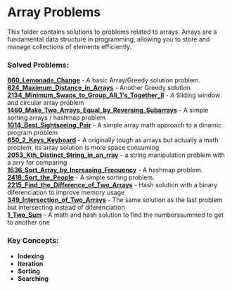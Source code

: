 # Array Problems

This folder contains solutions to problems related to arrays. 
Arrays are a fundamental data structure in programming, allowing you to store and manage collections of elements efficiently.

### Solved Problems:
  **[860_Lemonade_Change](860_EASY_lemonade_change.ts)** - A basic Array/Greedy solution problem.  
  **[624_Maximum_Distance_in_Arrays](624_MEDIUM_Maximum_Distance_in_Arrays.js)** - Another Greedy solution.  
  **[2134_Minimum_Swaps_to_Group_All_1's_Together_II](2134_MEDIUM_Minimum_Swaps_to_Group_All_1's_Together_II.js)** - A Sliding window and circular array problem  
  **[1460_Make_Two_Arrays_Equal_by_Reversing_Subarrays](1460_EASY_Make_Two_Arrays_Equal_by_Reversing_Subarrays.js)** - A simple sorting arrays / hashmap problem  
  **[1014_Best_Sightseeing_Pair](arrays/1014_MEDIUM_Best_Sightseeing_Pair.go)** - A simple array math approach to a dinamic program problem  
  **[650_2_Keys_Keyboard](650_MEDIUM_2_Keys_Keyboard.py)** - A originally tough as arrays but actually a math problem, its array solution is more space consuming  
  **[2053_Kth_Distinct_String_in_an_rray](2053_EASY_Kth_Distinct_String_in_an_rray.java)** - a string manipulation problem with a arry for comparing  
  **[1636_Sort_Array_by_Increasing_Frequency](arrays/1636_EASY_Sort_Array_by_Increasing_Frequency.ts)** - A hashmap problem.  
  **[2418_Sort_the_People](arrays/2418_EASY_Sort_the_People.ts)** - A simple sorting problem.  
  **[2215_Find_the_Difference_of_Two_Arrays](arrays/2215_EASY_Find_the_Difference_of_Two_Arrays.js)** - Hash solution with a binary diferenciation to improve memory usage  
  **[349_Intersection_of_Two_Arrays](arrays/349_EASY_Intersection_of_Two_Arrays.js)** - The same solution as the last problem but intersecting instead of diferenciation  
  **[1_Two_Sum](arrays/1_EASY_Two_Sum.rs)** - A math and hash solution to find the numberssummed to get to another one  

### Key Concepts:
- **Indexing**
- **Iteration**
- **Sorting**
- **Searching**